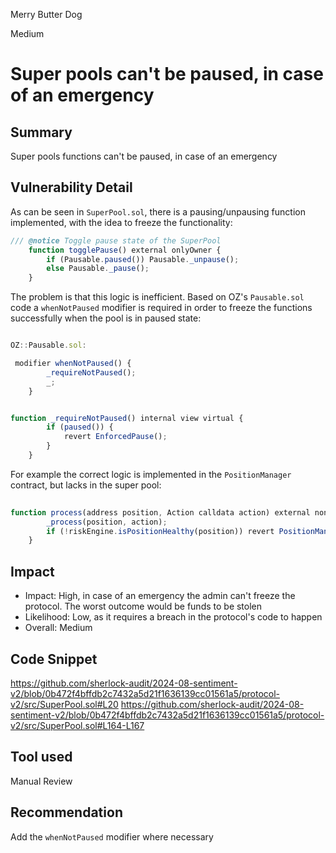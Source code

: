 Merry Butter Dog

Medium

# Super pools can't be paused, in case of an emergency

## Summary

Super pools functions can't be paused, in case of an emergency

## Vulnerability Detail

As can be seen in `SuperPool.sol`, there is a pausing/unpausing function implemented, with the idea to freeze the functionality:

```javascript
/// @notice Toggle pause state of the SuperPool
    function togglePause() external onlyOwner {
        if (Pausable.paused()) Pausable._unpause();
        else Pausable._pause();
    }
```

The problem is that this logic is inefficient. Based on OZ's `Pausable.sol` code a `whenNotPaused` modifier is required in order to freeze the functions successfully when the pool is in paused state: 

```javascript

OZ::Pausable.sol:

 modifier whenNotPaused() {
        _requireNotPaused();
        _;
    }


function _requireNotPaused() internal view virtual {
        if (paused()) {
            revert EnforcedPause();
        }
    }
```

For example the correct logic is implemented in the `PositionManager` contract, but lacks in the super pool: 

```javascript
                                                                                 !!!!!!!!!!!!!
function process(address position, Action calldata action) external nonReentrant whenNotPaused {
        _process(position, action);
        if (!riskEngine.isPositionHealthy(position)) revert PositionManager_HealthCheckFailed(position);
    }
```

## Impact

- Impact: High, in case of an emergency the admin can't freeze the protocol. The worst outcome would be funds to be stolen
- Likelihood: Low, as it requires a breach in the protocol's code to happen
- Overall: Medium

## Code Snippet

https://github.com/sherlock-audit/2024-08-sentiment-v2/blob/0b472f4bffdb2c7432a5d21f1636139cc01561a5/protocol-v2/src/SuperPool.sol#L20
https://github.com/sherlock-audit/2024-08-sentiment-v2/blob/0b472f4bffdb2c7432a5d21f1636139cc01561a5/protocol-v2/src/SuperPool.sol#L164-L167

## Tool used

Manual Review

## Recommendation

Add the `whenNotPaused` modifier where necessary
